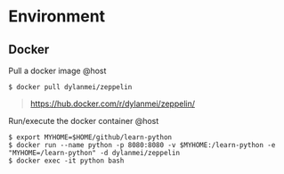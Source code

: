 # Environment

## Docker

Pull a docker image @host
```
$ docker pull dylanmei/zeppelin
```

> https://hub.docker.com/r/dylanmei/zeppelin/

Run/execute the docker container @host
```
$ export MYHOME=$HOME/github/learn-python
$ docker run --name python -p 8080:8080 -v $MYHOME:/learn-python -e "MYHOME=/learn-python" -d dylanmei/zeppelin
$ docker exec -it python bash
```
